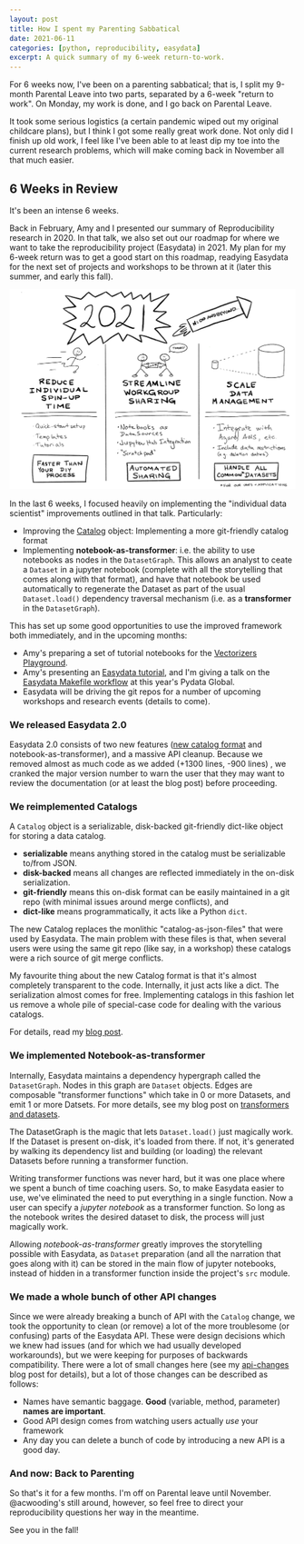 ```yaml
---
layout: post
title: How I spent my Parenting Sabbatical
date: 2021-06-11
categories: [python, reproducibility, easydata]
excerpt: A quick summary of my 6-week return-to-work.
---
```


For 6 weeks now, I've been on a parenting sabbatical; that is, I split my 9-month Parental Leave into two parts, separated by a 6-week "return to work". On Monday, my work is done, and I go back on Parental Leave.

It took some serious logistics (a certain pandemic wiped out my original childcare plans), but I think I got some really great work done. Not only did I finish up old work, I feel like I've been able to at least dip my toe into the current research problems, which will make coming back in November all that much easier.

## 6 Weeks in Review

It's been an intense 6 weeks.

Back in February, Amy and I presented our summary of Reproducibility research in 2020. In that talk, we also set out our roadmap for where we want to take the reproducibility project (Easydata) in 2021. My plan for my 6-week return was to get a good start on this roadmap, readying Easydata for the next set of projects and workshops to be thrown at it (later this summer, and early this fall).

![Our 2021 Easydata Roadmap](images/easydata2022/edreview-2021-goals.png)

In the last 6 weeks, I focused heavily on implementing the "individual data scientist" improvements outlined in that talk. Particularly:
* Improving the [Catalog] object: Implementing a more git-friendly catalog format
* Implementing **notebook-as-transformer**: i.e. the ability to use notebooks as nodes in the `DatasetGraph`. This allows an analyst to ceate a `Dataset` in a jupyter notebook (complete with all the storytelling that comes along with that format), and have that notebook be used automatically to regenerate the Dataset as part of the usual `Dataset.load()` dependency traversal mechanism (i.e. as a **transformer** in the `DatasetGraph`).

This has set up some good opportunities to use the improved framework both immediately, and in the upcoming months:

* Amy's preparing a set of tutorial notebooks for the [Vectorizers Playground].
* Amy's presenting an [Easydata tutorial], and I'm giving a talk on the [Easydata Makefile workflow] at this year's Pydata Global.
* Easydata will be driving the git repos for a number of upcoming workshops and research events (details to come).

[Vectorizers Playground]: https://github.com/acwooding/vectorizers_playground
[Easydata Tutorial]: https://www.youtube.com/watch?v=KrIRTPvzLHM
[Easydata Makefile Workflow]: https://github.com/hackalog/make_better_defaults/blob/main/README.md

### We released Easydata 2.0

Easydata 2.0 consists of two new features ([new catalog format][catalog] and notebook-as-transformer), and a massive API cleanup. Because we removed almost as much code as we added (+1300 lines, -900 lines) , we cranked the major version number to warn the user that they may want to review the documentation (or at least the blog post) before proceeding.

[catalog]: https://hackalog.github.io/git-friendly-catalog
[api-changes]: https://hackalog.github.io/api-changes

### We reimplemented Catalogs

A `Catalog` object is a serializable, disk-backed git-friendly dict-like object for storing a data catalog.

* **serializable** means anything stored in the catalog must be serializable to/from JSON.
* **disk-backed** means all changes are reflected immediately in the on-disk serialization.
* **git-friendly** means this on-disk format can be easily maintained in a git repo (with minimal
     issues around merge conflicts), and
* **dict-like** means programmatically, it acts like a Python `dict`.

The new Catalog replaces the monlithic "catalog-as-json-files" that were used by Easydata. The main problem with these files is that, when several users were using the same git repo (like say, in a workshop) these catalogs were a rich source of git merge conflicts.

My favourite thing about the new Catalog format is that it's almost completely transparent to the code. Internally, it just acts like a dict. The serialization almost comes for free. Implementing catalogs in this fashion let us remove a whole pile of special-case code for dealing with the various catalogs.

For details, read my [blog post][catalog].

### We implemented Notebook-as-transformer

Internally, Easydata maintains a dependency hypergraph called the `DatasetGraph`. Nodes in this graph are `Dataset` objects. Edges are composable "transformer functions" which take in 0 or more Datasets, and emit 1 or more Datsets. For more details, see my blog post on [transformers and datasets].

[transformers and datasets]: transformers-and-datasets

The DatasetGraph is the magic that lets `Dataset.load()` just magically work. If the Dataset is present on-disk, it's loaded from there. If not, it's generated by walking its dependency list and building (or loading) the relevant Datasets before running a transformer function.

Writing transformer functions was never hard, but it was one place where we spent a bunch of time coaching users. So, to make Easydata easier to use, we've eliminated the need to put everything in a single function. Now a user can specify a *jupyter notebook* as a transformer function. So long as the notebook writes the desired dataset to disk, the process will just magically work.

Allowing *notebook-as-transformer* greatly improves the storytelling possible with Easydata, as `Dataset` preparation (and all the narration that goes along with it) can be stored in the main flow of jupyter notebooks, instead of hidden in a transformer function inside the project's `src` module.

### We made a whole bunch of other API changes
Since we were already breaking a bunch of API with the `Catalog` change, we took the opportunity to clean (or remove) a lot of the more troublesome (or confusing) parts of the Easydata API. These were design decisions which we knew had issues (and for which we had usually developed workarounds), but we were keeping for purposes of backwards compatibility. There were a lot of small changes here (see my [api-changes] blog post for details), but a lot of those changes can be described as follows:

* Names have semantic baggage. **Good** (variable, method, parameter) **names are important**.
* Good API design comes from watching users actually *use* your framework
* Any day you can delete a bunch of code by introducing a new API is a good day.

### And now: Back to Parenting

So that's it for a few months. I'm off on Parental leave until November. @acwooding's still around, however, so feel free to direct your reproducibility questions her way in the meantime.

See you in the fall!